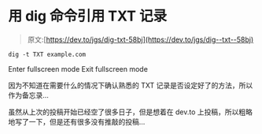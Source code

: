 # 用 dig 命令引用 TXT 记录

> 原文:[https://dev.to/jgs/dig-txt-58bj](https://dev.to/jgs/dig--txt--58bj)

```
dig -t TXT example.com 
```

Enter fullscreen mode Exit fullscreen mode

因为不知道在需要什么的情况下确认熟悉的 TXT 记录是否设定好了的方法，所以作为备忘录...

虽然从上次的投稿开始已经空了很多日子，但是想着在 dev.to 上投稿，所以粗略地写了一下，但是还有很多没有推敲的投稿...